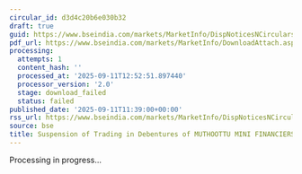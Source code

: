 ```yaml
---
circular_id: d3d4c20b6e030b32
draft: true
guid: https://www.bseindia.com/markets/MarketInfo/DispNoticesNCirculars.aspx?Noticeid={C71D81EA-D4DD-45FE-AE0B-273AA420B29D}&noticeno=20250911-34&dt=09/11/2025&icount=34&totcount=72&flag=0
pdf_url: https://www.bseindia.com/markets/MarketInfo/DownloadAttach.aspx?id=20250911-34&attachedId=
processing:
  attempts: 1
  content_hash: ''
  processed_at: '2025-09-11T12:52:51.897440'
  processor_version: '2.0'
  stage: download_failed
  status: failed
published_date: '2025-09-11T11:39:00+00:00'
rss_url: https://www.bseindia.com/markets/MarketInfo/DispNoticesNCirculars.aspx?Noticeid={C71D81EA-D4DD-45FE-AE0B-273AA420B29D}&noticeno=20250911-34&dt=09/11/2025&icount=34&totcount=72&flag=0
source: bse
title: Suspension of Trading in Debentures of MUTHOOTTU MINI FINANCIERS LIMITED
---
```


Processing in progress...
